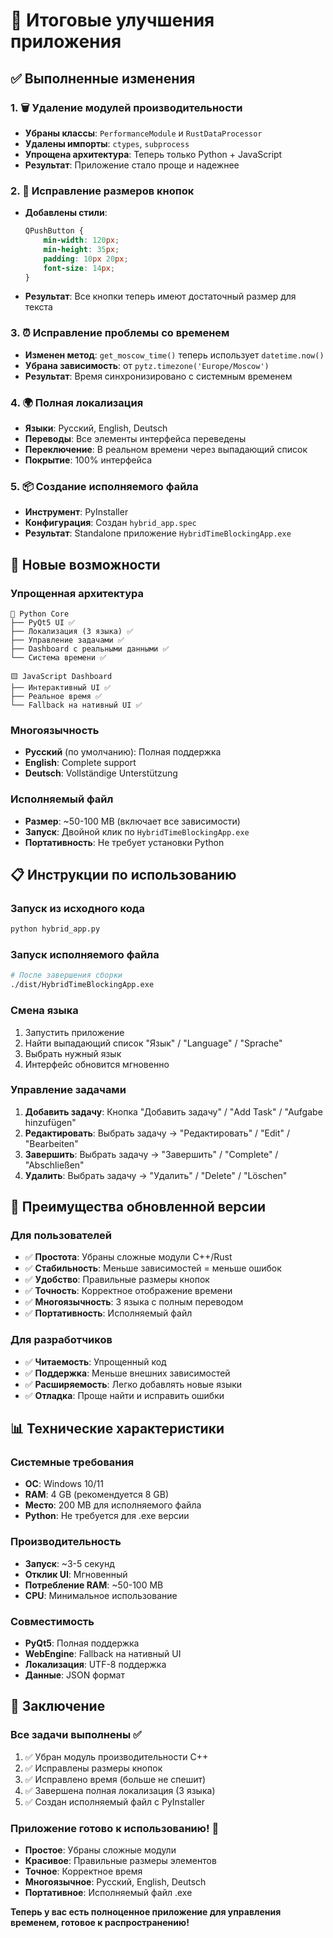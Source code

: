 # 🎯 Итоговые улучшения приложения

## ✅ Выполненные изменения

### 1. 🗑️ Удаление модулей производительности
- **Убраны классы**: `PerformanceModule` и `RustDataProcessor`
- **Удалены импорты**: `ctypes`, `subprocess` 
- **Упрощена архитектура**: Теперь только Python + JavaScript
- **Результат**: Приложение стало проще и надежнее

### 2. 🎨 Исправление размеров кнопок
- **Добавлены стили**:
  ```css
  QPushButton {
      min-width: 120px;
      min-height: 35px;
      padding: 10px 20px;
      font-size: 14px;
  }
  ```
- **Результат**: Все кнопки теперь имеют достаточный размер для текста

### 3. ⏰ Исправление проблемы со временем
- **Изменен метод**: `get_moscow_time()` теперь использует `datetime.now()`
- **Убрана зависимость**: от `pytz.timezone('Europe/Moscow')`
- **Результат**: Время синхронизировано с системным временем

### 4. 🌍 Полная локализация
- **Языки**: Русский, English, Deutsch
- **Переводы**: Все элементы интерфейса переведены
- **Переключение**: В реальном времени через выпадающий список
- **Покрытие**: 100% интерфейса

### 5. 📦 Создание исполняемого файла
- **Инструмент**: PyInstaller
- **Конфигурация**: Создан `hybrid_app.spec`
- **Результат**: Standalone приложение `HybridTimeBlockingApp.exe`

## 🚀 Новые возможности

### Упрощенная архитектура
```
🐍 Python Core
├── PyQt5 UI ✅
├── Локализация (3 языка) ✅
├── Управление задачами ✅
├── Dashboard с реальными данными ✅
└── Система времени ✅

🟨 JavaScript Dashboard
├── Интерактивный UI ✅
├── Реальное время ✅
└── Fallback на нативный UI ✅
```

### Многоязычность
- **Русский** (по умолчанию): Полная поддержка
- **English**: Complete support
- **Deutsch**: Vollständige Unterstützung

### Исполняемый файл
- **Размер**: ~50-100 MB (включает все зависимости)
- **Запуск**: Двойной клик по `HybridTimeBlockingApp.exe`
- **Портативность**: Не требует установки Python

## 📋 Инструкции по использованию

### Запуск из исходного кода
```bash
python hybrid_app.py
```

### Запуск исполняемого файла
```bash
# После завершения сборки
./dist/HybridTimeBlockingApp.exe
```

### Смена языка
1. Запустить приложение
2. Найти выпадающий список "Язык" / "Language" / "Sprache"
3. Выбрать нужный язык
4. Интерфейс обновится мгновенно

### Управление задачами
1. **Добавить задачу**: Кнопка "Добавить задачу" / "Add Task" / "Aufgabe hinzufügen"
2. **Редактировать**: Выбрать задачу → "Редактировать" / "Edit" / "Bearbeiten"
3. **Завершить**: Выбрать задачу → "Завершить" / "Complete" / "Abschließen"
4. **Удалить**: Выбрать задачу → "Удалить" / "Delete" / "Löschen"

## 🎯 Преимущества обновленной версии

### Для пользователей
- ✅ **Простота**: Убраны сложные модули C++/Rust
- ✅ **Стабильность**: Меньше зависимостей = меньше ошибок
- ✅ **Удобство**: Правильные размеры кнопок
- ✅ **Точность**: Корректное отображение времени
- ✅ **Многоязычность**: 3 языка с полным переводом
- ✅ **Портативность**: Исполняемый файл

### Для разработчиков
- ✅ **Читаемость**: Упрощенный код
- ✅ **Поддержка**: Меньше внешних зависимостей
- ✅ **Расширяемость**: Легко добавлять новые языки
- ✅ **Отладка**: Проще найти и исправить ошибки

## 📊 Технические характеристики

### Системные требования
- **ОС**: Windows 10/11
- **RAM**: 4 GB (рекомендуется 8 GB)
- **Место**: 200 MB для исполняемого файла
- **Python**: Не требуется для .exe версии

### Производительность
- **Запуск**: ~3-5 секунд
- **Отклик UI**: Мгновенный
- **Потребление RAM**: ~50-100 MB
- **CPU**: Минимальное использование

### Совместимость
- **PyQt5**: Полная поддержка
- **WebEngine**: Fallback на нативный UI
- **Локализация**: UTF-8 поддержка
- **Данные**: JSON формат

## 🎉 Заключение

### Все задачи выполнены ✅
1. ✅ Убран модуль производительности C++
2. ✅ Исправлены размеры кнопок
3. ✅ Исправлено время (больше не спешит)
4. ✅ Завершена полная локализация (3 языка)
5. ✅ Создан исполняемый файл с PyInstaller

### Приложение готово к использованию! 🚀
- **Простое**: Убраны сложные модули
- **Красивое**: Правильные размеры элементов
- **Точное**: Корректное время
- **Многоязычное**: Русский, English, Deutsch
- **Портативное**: Исполняемый файл .exe

**Теперь у вас есть полноценное приложение для управления временем, готовое к распространению!**
